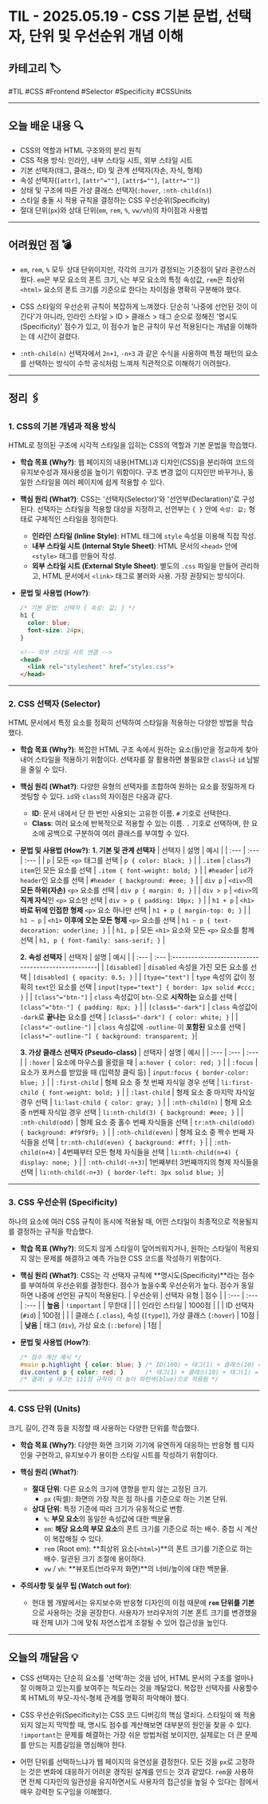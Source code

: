 # TIL - 2025.05.19 - CSS 기본 문법, 선택자, 단위 및 우선순위 개념 이해

## 카테고리 🏷️

#TIL #CSS #Frontend #Selector #Specificity #CSSUnits

---

## 오늘 배운 내용 🔍

- CSS의 역할과 HTML 구조와의 분리 원칙
- CSS 적용 방식: 인라인, 내부 스타일 시트, 외부 스타일 시트
- 기본 선택자(태그, 클래스, ID) 및 관계 선택자(자손, 자식, 형제)
- 속성 선택자(`[attr]`, `[attr^=""]`, `[attr$=""]`, `[attr*=""]`)
- 상태 및 구조에 따른 가상 클래스 선택자(`:hover`, `:nth-child(n)`)
- 스타일 충돌 시 적용 규칙을 결정하는 CSS 우선순위(Specificity)
- 절대 단위(`px`)와 상대 단위(`em`, `rem`, `%`, `vw/vh`)의 차이점과 사용법

---

## 어려웠던 점 💣

* `em`, `rem`, `%` 모두 상대 단위이지만, 각각의 크기가 결정되는 기준점이 달라 혼란스러웠다. `em`은 부모 요소의 폰트 크기, `%`는 부모 요소의 특정 속성값, `rem`은 최상위 `<html>`
  요소의 폰트 크기를 기준으로 한다는 차이점을 명확히 구분해야 했다.

* CSS 스타일의 우선순위 규칙이 복잡하게 느껴졌다. 단순히 '나중에 선언된 것이 이긴다'가 아니라, 인라인 스타일 > ID > 클래스 > 태그 순으로 정해진 '명시도(Specificity)' 점수가 있고, 이
  점수가 높은 규칙이 우선 적용된다는 개념을 이해하는 데 시간이 걸렸다.

* `:nth-child(n)` 선택자에서 `2n+1`, `-n+3` 과 같은 수식을 사용하여 특정 패턴의 요소를 선택하는 방식이 수학 공식처럼 느껴져 직관적으로 이해하기 어려웠다.

---

## 정리 🖇️

### 1. CSS의 기본 개념과 적용 방식

HTML로 정의된 구조에 시각적 스타일을 입히는 CSS의 역할과 기본 문법을 학습했다.

* **학습 목표 (Why?)**:
  웹 페이지의 내용(HTML)과 디자인(CSS)을 분리하여 코드의 유지보수성과 재사용성을 높이기 위함이다. 구조 변경 없이 디자인만 바꾸거나, 동일한 스타일을 여러 페이지에 쉽게 적용할 수 있다.

* **핵심 원리 (What?)**:
  CSS는 '선택자(Selector)'와 '선언부(Declaration)'로 구성된다. 선택자는 스타일을 적용할 대상을 지정하고, 선언부는 `{ }` 안에 `속성: 값;` 형태로 구체적인 스타일을 정의한다.
    * **인라인 스타일 (Inline Style)**: HTML 태그에 `style` 속성을 이용해 직접 작성.
    * **내부 스타일 시트 (Internal Style Sheet)**: HTML 문서의 `<head>` 안에 `<style>` 태그를 만들어 작성.
    * **외부 스타일 시트 (External Style Sheet)**: 별도의 `.css` 파일을 만들어 관리하고, HTML 문서에서 `<link>` 태그로 불러와 사용. 가장 권장되는 방식이다.

* **문법 및 사용법 (How?)**:
  ```css
  /* 기본 문법: 선택자 { 속성: 값; } */
  h1 {
    color: blue;
    font-size: 24px;
  }
  ```
  ```html
  <!-- 외부 스타일 시트 연결 -->
  <head>
    <link rel="stylesheet" href="styles.css">
  </head>
  ```

---

### 2. CSS 선택자 (Selector)

HTML 문서에서 특정 요소를 정확히 선택하여 스타일을 적용하는 다양한 방법을 학습했다.

* **학습 목표 (Why?)**:
  복잡한 HTML 구조 속에서 원하는 요소(들)만을 정교하게 찾아내어 스타일을 적용하기 위함이다. 선택자를 잘 활용하면 불필요한 `class`나 `id` 남발을 줄일 수 있다.

* **핵심 원리 (What?)**:
  다양한 유형의 선택자를 조합하여 원하는 요소를 정밀하게 타겟팅할 수 있다. `id`와 `class`의 차이점은 다음과 같다.
    * **ID**: 문서 내에서 단 한 번만 사용되는 고유한 이름. `#` 기호로 선택한다.
    * **Class**: 여러 요소에 반복적으로 적용할 수 있는 이름. `.` 기호로 선택하며, 한 요소에 공백으로 구분하여 여러 클래스를 부여할 수 있다.

* **문법 및 사용법 (How?)**:
  **1. 기본 및 관계 선택자**
  | 선택자 | 설명 | 예시 |
  | :--- | :--- | :--- |
  | `p` | 모든 `<p>` 태그를 선택 | `p { color: black; }` |
  | `.item` | `class`가 `item`인 모든 요소를 선택 | `.item { font-weight: bold; }` |
  | `#header` | `id`가 `header`인 요소를 선택 | `#header { background: #eee; }` |
  | `div p` | `<div>`의 **모든 하위(자손)** `<p>` 요소를 선택 | `div p { margin: 0; }` |
  | `div > p` | `<div>`의 **직계 자식**인 `<p>` 요소만 선택 | `div > p { padding: 10px; }` |
  | `h1 + p` | `<h1>` **바로 뒤에 인접한 형제** `<p>` 요소 하나만 선택 | `h1 + p { margin-top: 0; }` |
  | `h1 ~ p` | `<h1>` **이후에 오는 모든 형제** `<p>` 요소를 선택 | `h1 ~ p { text-decoration: underline; }` |
  | `h1, p` | 모든 `<h1>` 요소와 모든 `<p>` 요소를 함께 선택 | `h1, p { font-family: sans-serif; }` |

  **2. 속성 선택자**
  | 선택자 | 설명 | 예시 |
  | :--- | :--- |:---------------------------------------------------|
  | `[disabled]` | `disabled` 속성을 가진 모든 요소를 선택 | `[disabled] { opacity: 0.5; }`                     |
  | `[type="text"]` | `type` 속성의 값이 정확히 `text`인 요소를 선택 | `input[type="text"] { border: 1px solid #ccc; }`   |
  | `[class^="btn-"]` | `class` 속성값이 `btn-`으로 **시작하는** 요소를 선택 | `[class^="btn-"] { padding: 8px; }`                |
  | `[class$="-dark"]` | `class` 속성값이 `-dark`로 **끝나는** 요소를 선택 | `[class$="-dark"] { color: white; }`               |
  | `[class*="-outline-"]` | `class` 속성값에 `-outline-`이 **포함된** 요소를 선택 |
  `[class*="-outline-"] { background: transparent; }`|

  **3. 가상 클래스 선택자 (Pseudo-class)**
  | 선택자 | 설명 | 예시 |
  | :--- | :--- | :--- |
  | `:hover` | 요소에 마우스를 올렸을 때 | `a:hover { color: red; }` |
  | `:focus` | 요소가 포커스를 받았을 때 (입력창 클릭 등) | `input:focus { border-color: blue; }` |
  | `:first-child` | 형제 요소 중 첫 번째 자식일 경우 선택 | `li:first-child { font-weight: bold; }` |
  | `:last-child` | 형제 요소 중 마지막 자식일 경우 선택 | `li:last-child { color: gray; }` |
  | `:nth-child(n)` | 형제 요소 중 n번째 자식일 경우 선택 | `li:nth-child(3) { background: #eee; }` |
  | `:nth-child(odd)` | 형제 요소 중 홀수 번째 자식들을 선택 | `tr:nth-child(odd) { background: #f9f9f9; }` |
  | `:nth-child(even)` | 형제 요소 중 짝수 번째 자식들을 선택 | `tr:nth-child(even) { background: #fff; }` |
  | `:nth-child(n+4)` | 4번째부터 모든 형제 자식들을 선택 | `li:nth-child(n+4) { display: none; }` |
  | `:nth-child(-n+3)`| 1번째부터 3번째까지의 형제 자식들을 선택 | `li:nth-child(-n+3) { border-left: 3px solid blue; }`|

---

### 3. CSS 우선순위 (Specificity)

하나의 요소에 여러 CSS 규칙이 동시에 적용될 때, 어떤 스타일이 최종적으로 적용될지를 결정하는 규칙을 학습했다.

* **학습 목표 (Why?)**:
  의도치 않게 스타일이 덮어씌워지거나, 원하는 스타일이 적용되지 않는 문제를 해결하고 예측 가능한 CSS 코드를 작성하기 위함이다.

* **핵심 원리 (What?)**:
  CSS는 각 선택자 규칙에 **명시도(Specificity)**라는 점수를 부여하여 우선순위를 결정한다. 점수가 높을수록 우선순위가 높다. 점수가 동일하면 나중에 선언된 규칙이 적용된다.
  | 우선순위 | 선택자 유형 | 점수 |
  | :--- | :--- | :--- |
  | **높음** | `!important` | 무한대 |
  | | 인라인 스타일 | 1000점 |
  | | ID 선택자 (`#id`) | 100점 |
  | | 클래스 (`.class`), 속성 (`[type]`), 가상 클래스 (`:hover`) | 10점 |
  | **낮음** | 태그 (`div`), 가상 요소 (`::before`) | 1점 |

* **문법 및 사용법 (How?)**:
  ```css
  /* 점수 계산 예시 */
  #main p.highlight { color: blue; } /* ID(100) + 태그(1) + 클래스(10) = 111점 */
  div.content p { color: red; }      /* 태그(1) + 클래스(10) + 태그(1) = 12점 */
  /* 결과: p 태그는 111점 규칙이 더 높아 파란색(blue)으로 적용됨 */
  ```

---

### 4. CSS 단위 (Units)

크기, 길이, 간격 등을 지정할 때 사용하는 다양한 단위를 학습했다.

* **학습 목표 (Why?)**:
  다양한 화면 크기와 기기에 유연하게 대응하는 반응형 웹 디자인을 구현하고, 유지보수가 용이한 스타일 시트를 작성하기 위함이다.

* **핵심 원리 (What?)**:
    * **절대 단위**: 다른 요소의 크기에 영향을 받지 않는 고정된 크기.
        * `px` (픽셀): 화면의 가장 작은 점 하나를 기준으로 하는 기본 단위.
    * **상대 단위**: 특정 기준에 따라 크기가 유동적으로 변함.
        * `%`: **부모 요소**의 동일한 속성값에 대한 백분율.
        * `em`: **해당 요소의 부모 요소**의 폰트 크기를 기준으로 하는 배수. 중첩 시 계산이 복잡해질 수 있다.
        * `rem` (Root em): **최상위 요소(`<html>`)**의 폰트 크기를 기준으로 하는 배수. 일관된 크기 조절에 용이하다.
        * `vw` / `vh`: **뷰포트(브라우저 화면)**의 너비/높이에 대한 백분율.

* **주의사항 및 실무 팁 (Watch out for)**:
    * 현대 웹 개발에서는 유지보수와 반응형 디자인의 이점 때문에 **`rem` 단위를 기본**으로 사용하는 것을 권장한다. 사용자가 브라우저의 기본 폰트 크기를 변경했을 때 전체 UI가 그에 맞춰 자연스럽게
      조절될 수 있어 접근성을 높인다.

---

## 오늘의 깨달음 💡

* CSS 선택자는 단순히 요소를 '선택'하는 것을 넘어, HTML 문서의 구조를 얼마나 잘 이해하고 있는지를 보여주는 척도라는 것을 깨달았다. 복잡한 선택자를 사용할수록 HTML의 부모-자식-형제 관계를 명확히
  파악해야 했다.

* CSS 우선순위(Specificity)는 CSS 코드 디버깅의 핵심 열쇠다. 스타일이 왜 적용되지 않는지 막막할 때, 명시도 점수를 계산해보면 대부분의 원인을 찾을 수 있다. `!important`는 문제를
  해결하는 가장 쉬운 방법처럼 보이지만, 실제로는 더 큰 문제를 만드는 지름길임을 명심해야 한다.

* 어떤 단위를 선택하느냐가 웹 페이지의 유연성을 결정한다. 모든 것을 `px`로 고정하는 것은 변화에 대응하기 어려운 경직된 설계를 만드는 것과 같았다. `rem`을 사용하면 전체 디자인의 일관성을 유지하면서도
  사용자의 접근성을 높일 수 있다는 점에서 매우 강력한 도구임을 이해했다.